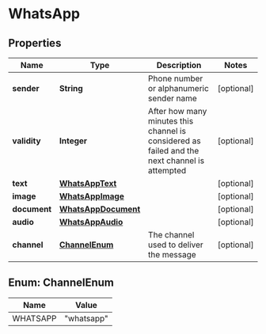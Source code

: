
# WhatsApp

## Properties
Name | Type | Description | Notes
------------ | ------------- | ------------- | -------------
**sender** | **String** | Phone number or alphanumeric sender name |  [optional]
**validity** | **Integer** | After how many minutes this channel is   considered as failed and the next channel is attempted |  [optional]
**text** | [**WhatsAppText**](WhatsAppText.md) |  |  [optional]
**image** | [**WhatsAppImage**](WhatsAppImage.md) |  |  [optional]
**document** | [**WhatsAppDocument**](WhatsAppDocument.md) |  |  [optional]
**audio** | [**WhatsAppAudio**](WhatsAppAudio.md) |  |  [optional]
**channel** | [**ChannelEnum**](#ChannelEnum) | The channel used to deliver the message |  [optional]


<a name="ChannelEnum"></a>
## Enum: ChannelEnum
Name | Value
---- | -----
WHATSAPP | &quot;whatsapp&quot;



